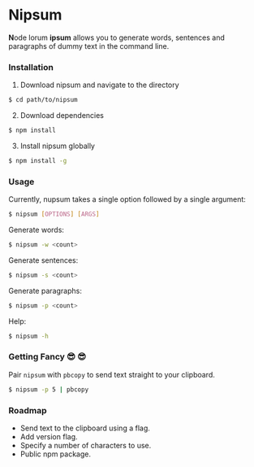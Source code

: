# Nipsum
**N**ode lorum **ipsum** allows you to generate words, sentences and paragraphs of dummy text in the command line.  

### Installation
1) Download nipsum and navigate to the directory
```bash
$ cd path/to/nipsum
```
2) Download dependencies
```bash
$ npm install
```
3) Install nipsum globally
```bash
$ npm install -g
```

### Usage
Currently, nupsum takes a single option followed by a single argument:
```bash
$ nipsum [OPTIONS] [ARGS]
```


Generate words:
```bash
$ nipsum -w <count>
```
Generate sentences:
```bash
$ nipsum -s <count>
```
Generate paragraphs:
```bash
$ nipsum -p <count>
```
Help:
```bash
$ nipsum -h
```

### Getting Fancy :sunglasses: :sunglasses:
Pair `nipsum` with `pbcopy` to send text straight to your clipboard.  
```bash
$ nipsum -p 5 | pbcopy
```

### Roadmap
* Send text to the clipboard using a flag.
* Add version flag.
* Specify a number of characters to use.
* Public npm package.

